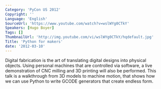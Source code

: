 ```yaml
---
Category: 'PyCon US 2012'
Copyright: ''
Language: 'English'
SourceUrl: 'https://www.youtube.com/watch?v=wslWYg0CTkY'
Speakers: [Hugo Boyer]
Tags: []
ThumbnailUrl: 'http://img.youtube.com/vi/wslWYg0CTkY/hqdefault.jpg'
Title: 'Python for makers'
date: '2012-03-10'
---
```

Digital fabrication is the art of translating digital designs into physical
objects. Using personal machines that are controlled via software, a live
demonstration of CNC milling and 3D printing will also be performed. This talk
is a walkthrough from 3D models to machine motion, that shows how we can use
Python to write GCODE generators that create endless form.

